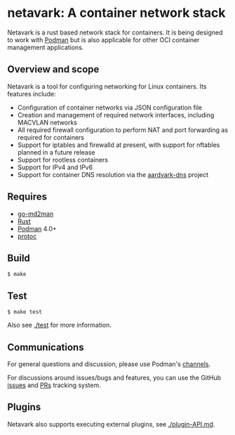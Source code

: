 # netavark: A container network stack

Netavark is a rust based network stack for containers.  It is being designed
to work with [Podman](https://github.com/containers/podman) but is also applicable
for other OCI container management applications.

## Overview and scope

Netavark is a tool for configuring networking for Linux containers. Its features include:
* Configuration of container networks via JSON configuration file
* Creation and management of required network interfaces, including MACVLAN networks
* All required firewall configuration to perform NAT and port forwarding as required for containers
* Support for iptables and firewalld at present, with support for nftables planned in a future release
* Support for rootless containers
* Support for IPv4 and IPv6
* Support for container DNS resolution via the [aardvark-dns](https://github.com/containers/aardvark-dns) project

## Requires

- [go-md2man](https://github.com/cpuguy83/go-md2man)
- [Rust](https://www.rust-lang.org/tools/install)
- [Podman](https://podman.io/docs) 4.0+
- [protoc](https://grpc.io/docs/protoc-installation/)

## Build

```console
$ make
```
## Test
```console
$ make test
```
Also see [./test](./test/README.md) for more information.

## Communications

For general questions and discussion, please use Podman's
[channels](https://podman.io/community/#slack-irc-matrix-and-discord).

For discussions around issues/bugs and features, you can use the GitHub
[issues](https://github.com/containers/netavark/issues)
and [PRs](https://github.com/containers/netavark/pulls) tracking system.

## Plugins

Netavark also supports executing external plugins, see [./plugin-API.md](./plugin-API.md).

